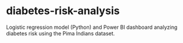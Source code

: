 # diabetes-risk-analysis
Logistic regression model (Python) and Power BI dashboard analyzing diabetes risk using the Pima Indians dataset.
